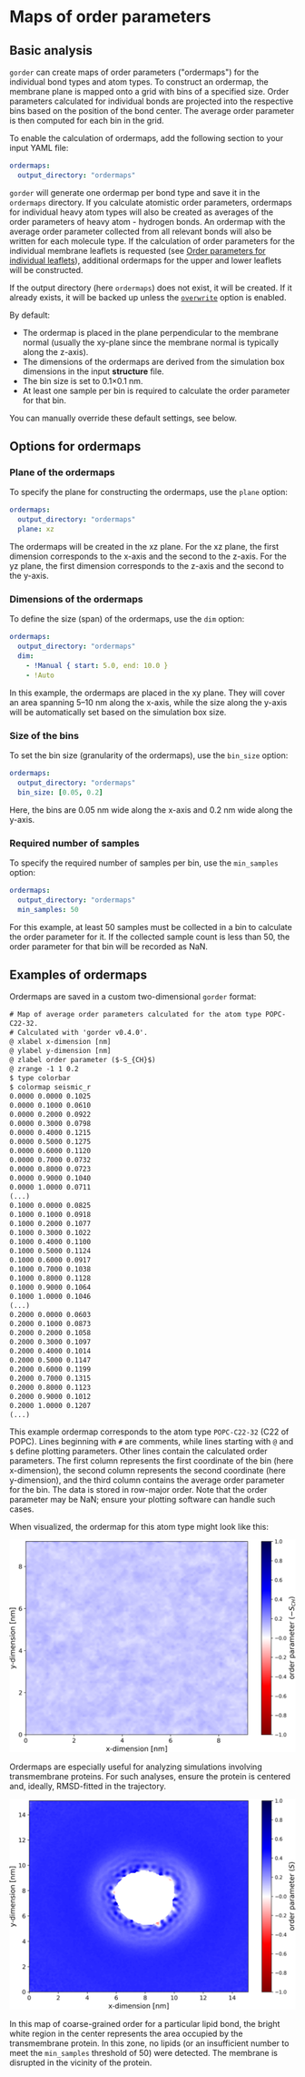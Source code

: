# Maps of order parameters

## Basic analysis

`gorder` can create maps of order parameters ("ordermaps") for the individual bond types and atom types. To construct an ordermap, the membrane plane is mapped onto a grid with bins of a specified size. Order parameters calculated for individual bonds are projected into the respective bins based on the position of the bond center. The average order parameter is then computed for each bin in the grid.

To enable the calculation of ordermaps, add the following section to your input YAML file:

```yaml
ordermaps:
  output_directory: "ordermaps"
```

`gorder` will generate one ordermap per bond type and save it in the `ordermaps` directory. If you calculate atomistic order parameters, ordermaps for individual heavy atom types will also be created as averages of the order parameters of heavy atom - hydrogen bonds. An ordermap with the average order parameter collected from all relevant bonds will also be written for each molecule type. If the calculation of order parameters for the individual membrane leaflets is requested (see [Order parameters for individual leaflets](leaflets.md)), additional ordermaps for the upper and lower leaflets will be constructed.

If the output directory (here `ordermaps`) does not exist, it will be created. If it already exists, it will be backed up unless the [`overwrite`](other_options.md#overwrite) option is enabled.

By default:
- The ordermap is placed in the plane perpendicular to the membrane normal (usually the xy-plane since the membrane normal is typically along the z-axis).
- The dimensions of the ordermaps are derived from the simulation box dimensions in the input **structure** file.
- The bin size is set to 0.1×0.1 nm.
- At least one sample per bin is required to calculate the order parameter for that bin.

You can manually override these default settings, see below.

## Options for ordermaps

### Plane of the ordermaps

To specify the plane for constructing the ordermaps, use the `plane` option:

```yaml
ordermaps:
  output_directory: "ordermaps"
  plane: xz
```

The ordermaps will be created in the xz plane. For the xz plane, the first dimension corresponds to the x-axis and the second to the z-axis. For the yz plane, the first dimension corresponds to the z-axis and the second to the y-axis.

### Dimensions of the ordermaps

To define the size (span) of the ordermaps, use the `dim` option:

```yaml
ordermaps:
  output_directory: "ordermaps"
  dim:
    - !Manual { start: 5.0, end: 10.0 }
    - !Auto
```

In this example, the ordermaps are placed in the xy plane. They will cover an area spanning 5–10 nm along the x-axis, while the size along the y-axis will be automatically set based on the simulation box size.

### Size of the bins

To set the bin size (granularity of the ordermaps), use the `bin_size` option:

```yaml
ordermaps:
  output_directory: "ordermaps"
  bin_size: [0.05, 0.2]
```

Here, the bins are 0.05 nm wide along the x-axis and 0.2 nm wide along the y-axis.

### Required number of samples

To specify the required number of samples per bin, use the `min_samples` option:

```yaml
ordermaps:
  output_directory: "ordermaps"
  min_samples: 50
```

For this example, at least 50 samples must be collected in a bin to calculate the order parameter for it. If the collected sample count is less than 50, the order parameter for that bin will be recorded as NaN.

## Examples of ordermaps

Ordermaps are saved in a custom two-dimensional `gorder` format:

```text
# Map of average order parameters calculated for the atom type POPC-C22-32.
# Calculated with 'gorder v0.4.0'.
@ xlabel x-dimension [nm]
@ ylabel y-dimension [nm]
@ zlabel order parameter ($-S_{CH}$)
@ zrange -1 1 0.2
$ type colorbar
$ colormap seismic_r
0.0000 0.0000 0.1025
0.0000 0.1000 0.0610
0.0000 0.2000 0.0922
0.0000 0.3000 0.0798
0.0000 0.4000 0.1215
0.0000 0.5000 0.1275
0.0000 0.6000 0.1120
0.0000 0.7000 0.0732
0.0000 0.8000 0.0723
0.0000 0.9000 0.1040
0.0000 1.0000 0.0711
(...)
0.1000 0.0000 0.0825
0.1000 0.1000 0.0918
0.1000 0.2000 0.1077
0.1000 0.3000 0.1022
0.1000 0.4000 0.1100
0.1000 0.5000 0.1124
0.1000 0.6000 0.0917
0.1000 0.7000 0.1038
0.1000 0.8000 0.1128
0.1000 0.9000 0.1064
0.1000 1.0000 0.1046
(...)
0.2000 0.0000 0.0603
0.2000 0.1000 0.0873
0.2000 0.2000 0.1058
0.2000 0.3000 0.1097
0.2000 0.4000 0.1014
0.2000 0.5000 0.1147
0.2000 0.6000 0.1199
0.2000 0.7000 0.1315
0.2000 0.8000 0.1123
0.2000 0.9000 0.1012
0.2000 1.0000 0.1207
(...)
```

This example ordermap corresponds to the atom type `POPC-C22-32` (C22 of POPC). Lines beginning with `#` are comments, while lines starting with `@` and `$` define plotting parameters. Other lines contain the calculated order parameters. The first column represents the first coordinate of the bin (here x-dimension), the second column represents the second coordinate (here y-dimension), and the third column contains the average order parameter for the bin. The data is stored in row-major order. Note that the order parameter may be NaN; ensure your plotting software can handle such cases.

When visualized, the ordermap for this atom type might look like this:

![Example of an ordermap](ordermap_example_1.png)

Ordermaps are especially useful for analyzing simulations involving transmembrane proteins. For such analyses, ensure the protein is centered and, ideally, RMSD-fitted in the trajectory.

![Example of an ordermap with transmembrane protein](ordermap_example_2.png)

In this map of coarse-grained order for a particular lipid bond, the bright white region in the center represents the area occupied by the transmembrane protein. In this zone, no lipids (or an insufficient number to meet the `min_samples` threshold of 50) were detected. The membrane is disrupted in the vicinity of the protein.